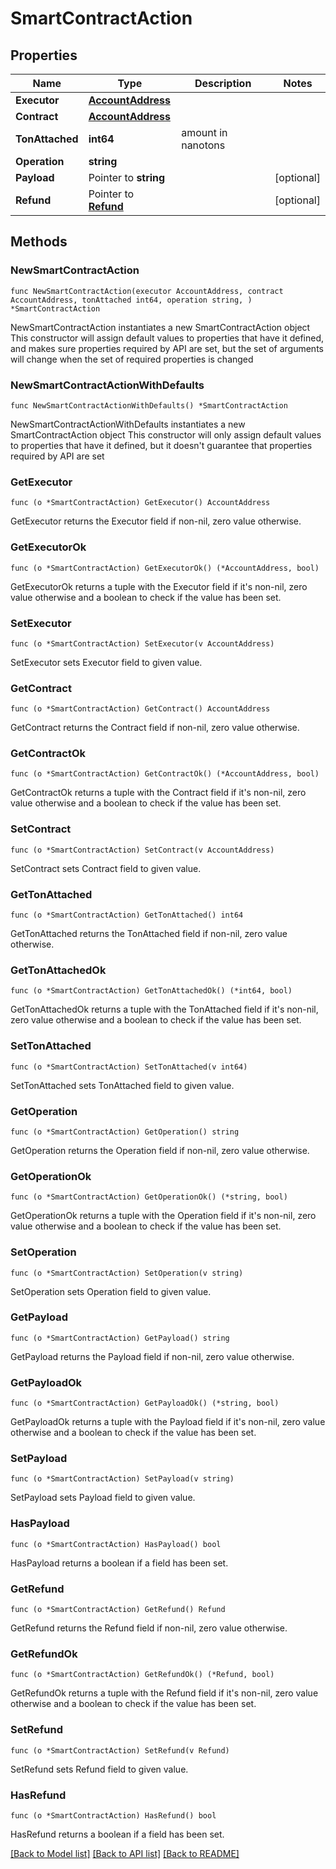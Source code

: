 # SmartContractAction

## Properties

Name | Type | Description | Notes
------------ | ------------- | ------------- | -------------
**Executor** | [**AccountAddress**](AccountAddress.md) |  | 
**Contract** | [**AccountAddress**](AccountAddress.md) |  | 
**TonAttached** | **int64** | amount in nanotons | 
**Operation** | **string** |  | 
**Payload** | Pointer to **string** |  | [optional] 
**Refund** | Pointer to [**Refund**](Refund.md) |  | [optional] 

## Methods

### NewSmartContractAction

`func NewSmartContractAction(executor AccountAddress, contract AccountAddress, tonAttached int64, operation string, ) *SmartContractAction`

NewSmartContractAction instantiates a new SmartContractAction object
This constructor will assign default values to properties that have it defined,
and makes sure properties required by API are set, but the set of arguments
will change when the set of required properties is changed

### NewSmartContractActionWithDefaults

`func NewSmartContractActionWithDefaults() *SmartContractAction`

NewSmartContractActionWithDefaults instantiates a new SmartContractAction object
This constructor will only assign default values to properties that have it defined,
but it doesn't guarantee that properties required by API are set

### GetExecutor

`func (o *SmartContractAction) GetExecutor() AccountAddress`

GetExecutor returns the Executor field if non-nil, zero value otherwise.

### GetExecutorOk

`func (o *SmartContractAction) GetExecutorOk() (*AccountAddress, bool)`

GetExecutorOk returns a tuple with the Executor field if it's non-nil, zero value otherwise
and a boolean to check if the value has been set.

### SetExecutor

`func (o *SmartContractAction) SetExecutor(v AccountAddress)`

SetExecutor sets Executor field to given value.


### GetContract

`func (o *SmartContractAction) GetContract() AccountAddress`

GetContract returns the Contract field if non-nil, zero value otherwise.

### GetContractOk

`func (o *SmartContractAction) GetContractOk() (*AccountAddress, bool)`

GetContractOk returns a tuple with the Contract field if it's non-nil, zero value otherwise
and a boolean to check if the value has been set.

### SetContract

`func (o *SmartContractAction) SetContract(v AccountAddress)`

SetContract sets Contract field to given value.


### GetTonAttached

`func (o *SmartContractAction) GetTonAttached() int64`

GetTonAttached returns the TonAttached field if non-nil, zero value otherwise.

### GetTonAttachedOk

`func (o *SmartContractAction) GetTonAttachedOk() (*int64, bool)`

GetTonAttachedOk returns a tuple with the TonAttached field if it's non-nil, zero value otherwise
and a boolean to check if the value has been set.

### SetTonAttached

`func (o *SmartContractAction) SetTonAttached(v int64)`

SetTonAttached sets TonAttached field to given value.


### GetOperation

`func (o *SmartContractAction) GetOperation() string`

GetOperation returns the Operation field if non-nil, zero value otherwise.

### GetOperationOk

`func (o *SmartContractAction) GetOperationOk() (*string, bool)`

GetOperationOk returns a tuple with the Operation field if it's non-nil, zero value otherwise
and a boolean to check if the value has been set.

### SetOperation

`func (o *SmartContractAction) SetOperation(v string)`

SetOperation sets Operation field to given value.


### GetPayload

`func (o *SmartContractAction) GetPayload() string`

GetPayload returns the Payload field if non-nil, zero value otherwise.

### GetPayloadOk

`func (o *SmartContractAction) GetPayloadOk() (*string, bool)`

GetPayloadOk returns a tuple with the Payload field if it's non-nil, zero value otherwise
and a boolean to check if the value has been set.

### SetPayload

`func (o *SmartContractAction) SetPayload(v string)`

SetPayload sets Payload field to given value.

### HasPayload

`func (o *SmartContractAction) HasPayload() bool`

HasPayload returns a boolean if a field has been set.

### GetRefund

`func (o *SmartContractAction) GetRefund() Refund`

GetRefund returns the Refund field if non-nil, zero value otherwise.

### GetRefundOk

`func (o *SmartContractAction) GetRefundOk() (*Refund, bool)`

GetRefundOk returns a tuple with the Refund field if it's non-nil, zero value otherwise
and a boolean to check if the value has been set.

### SetRefund

`func (o *SmartContractAction) SetRefund(v Refund)`

SetRefund sets Refund field to given value.

### HasRefund

`func (o *SmartContractAction) HasRefund() bool`

HasRefund returns a boolean if a field has been set.


[[Back to Model list]](../README.md#documentation-for-models) [[Back to API list]](../README.md#documentation-for-api-endpoints) [[Back to README]](../README.md)


